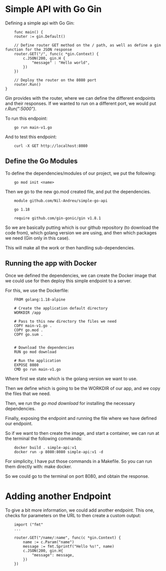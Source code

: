 # Simple API with Go Gin
Defining a simple api with Go Gin:
```{go}
    func main() {
	router := gin.Default()

	// Define router GET method on the / path, as well as define a gin function for the JSON response
	router.GET("/", func(c *gin.Context) {
		c.JSON(200, gin.H {
			"message" : "Hello world",
		})
	})

	// Deploy the router on the 8080 port
	router.Run()
}
```
Gin provides with the router, where we can define the different endpoints and their responses.
If we wanted to run on a different port, we would put *r.Run(":5000")*.

To run this endpoint:
```
    go run main-v1.go
```

And to test this endpoint:
```
    curl -X GET http://localhost:8080
```

## Define the Go Modules

To define the dependencies/modules of our project, we put the following:
```{go}
    go mod init <name>
```

Then we go to the new go.mod created file, and put the dependencies.
```{go}
    module github.com/Nil-Andreu/simple-go-api

    go 1.18

    require github.com/gin-gonic/gin v1.8.1
```
So we are basically putting which is our github repository (to download the code from), which golang version we are using, and then which packages we need (Gin only in this case).

This will make all the work or then handling sub-dependencies.

## Running the app with Docker

Once we defined the dependencies, we can create the Docker image that we could use for then deploy this simple endpoint to a server.

For this, we use the Dockerfile:
```{go}
    FROM golang:1.18-alpine

    # Create the application default directory
    WORKDIR /app

    # Pass to this new directory the files we need
    COPY main-v1.go .
    COPY go.mod .
    COPY go.sum .

    
    # Download the dependencies
    RUN go mod download

    # Run the application
    EXPOSE 8080
    CMD go run main-v1.go
```
Where first we state which is the golang version we want to use.

Then we define which is going to be the WORKDIR of our app, and we copy the files that we need.

Then, we run the *go mod download* for installing the necessary dependencies.

Finally, exposing the endpoint and running the file where we have defined our endpoint.

So if we want to then create the image, and start a container, we can run at the terminal the following commands:
```
    docker build . simple-api:v1
    docker run -p 8080:8080 simple-api:v1 -d
```
For simplicity, I have put those commands in a Makefile. So you can run them directly with: make docker.

So we could go to the terminal on port 8080, and obtain the response.

# Adding another Endpoint
To give a bit more information, we could add another endpoint.
This one, checks for parameters on the URL to then create a custom output:
```
    import ("fmt"
    ...

    router.GET("/name/:name", func(c *gin.Context) {
		name := c.Param("name")
		message := fmt.Sprintf("Hello %s!", name)
		c.JSON(200, gin.H{
			"message": message,
		})
	})
```

